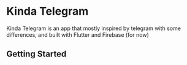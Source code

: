 # Kinda Telegram

Kinda Telegram is an app that mostly inspired by telegram with some differences, and built with Flutter and Firebase (for now)

## Getting Started
